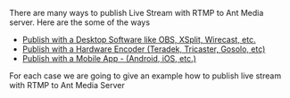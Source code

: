 There are many ways to publish Live Stream with RTMP to Ant Media server. Here are the some of the ways

* <a href="https://github.com/ant-media/Ant-Media-Server/wiki/Publish-with-a-Desktop-Software---Open-Broadcaster-Software">Publish with a Desktop Software like OBS, XSplit, Wirecast, etc.</a> 
* <a href="https://github.com/ant-media/Ant-Media-Server/wiki/Publish-with-a-Hardware-Encoder---Teradek-Vidiu-Pro">Publish with a Hardware Encoder (Teradek, Tricaster, Gosolo, etc)</a>
* <a href="https://github.com/ant-media/Ant-Media-Server/wiki/Publish-with-a-Mobile-App-Android">Publish with a Mobile App - (Android, iOS, etc.)</a>

For each case we are going to give an example how to publish live stream with RTMP to Ant Media Server